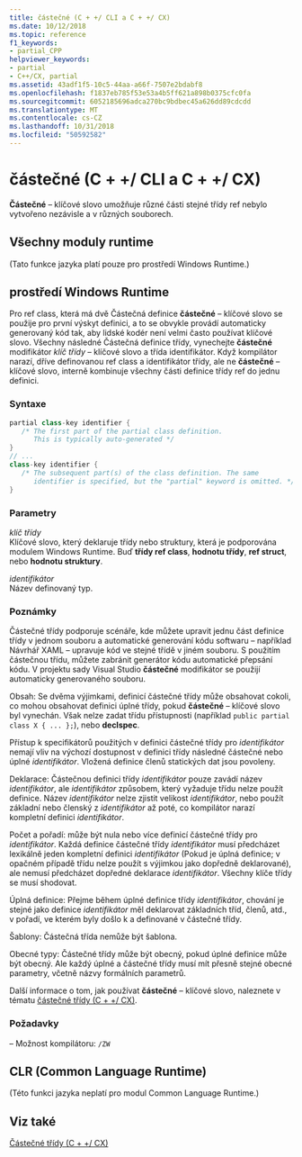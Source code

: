 ```yaml
---
title: částečné (C + +/ CLI a C + +/ CX)
ms.date: 10/12/2018
ms.topic: reference
f1_keywords:
- partial_CPP
helpviewer_keywords:
- partial
- C++/CX, partial
ms.assetid: 43adf1f5-10c5-44aa-a66f-7507e2bdabf8
ms.openlocfilehash: f1837eb785f53e53a4b5ff621a898b0375cfc0fa
ms.sourcegitcommit: 6052185696adca270bc9bdbec45a626dd89cdcdd
ms.translationtype: MT
ms.contentlocale: cs-CZ
ms.lasthandoff: 10/31/2018
ms.locfileid: "50592582"
---
```

# <a name="partial--ccli-and-ccx"></a>částečné (C + +/ CLI a C + +/ CX)

**Částečné** – klíčové slovo umožňuje různé části stejné třídy ref nebylo vytvořeno nezávisle a v různých souborech.

## <a name="all-runtimes"></a>Všechny moduly runtime

(Tato funkce jazyka platí pouze pro prostředí Windows Runtime.)

## <a name="windows-runtime"></a>prostředí Windows Runtime

Pro ref class, která má dvě Částečná definice **částečné** – klíčové slovo se použije pro první výskyt definici, a to se obvykle provádí automaticky generovaný kód tak, aby lidské kodér není velmi často používat klíčové slovo. Všechny následné Částečná definice třídy, vynechejte **částečné** modifikátor *klíč třídy* – klíčové slovo a třída identifikátor. Když kompilátor narazí, dříve definovanou ref class a identifikátor třídy, ale ne **částečné** – klíčové slovo, interně kombinuje všechny části definice třídy ref do jednu definici.

### <a name="syntax"></a>Syntaxe

```cpp
partial class-key identifier {
   /* The first part of the partial class definition.
      This is typically auto-generated */
}
// ...
class-key identifier {
   /* The subsequent part(s) of the class definition. The same
      identifier is specified, but the "partial" keyword is omitted. */
}
```

### <a name="parameters"></a>Parametry

*klíč třídy*<br/>
Klíčové slovo, který deklaruje třídy nebo struktury, která je podporována modulem Windows Runtime. Buď **třídy ref class**, **hodnotu třídy**, **ref struct**, nebo **hodnotu struktury**.

*identifikátor*<br/>
Název definovaný typ.

### <a name="remarks"></a>Poznámky

Částečné třídy podporuje scénáře, kde můžete upravit jednu část definice třídy v jednom souboru a automatické generování kódu softwaru – například Návrhář XAML – upravuje kód ve stejné třídě v jiném souboru. S použitím částečnou třídu, můžete zabránit generátor kódu automatické přepsání kódu. V projektu sady Visual Studio **částečné** modifikátor se použijí automaticky generovaného souboru.

Obsah: Se dvěma výjimkami, definicí částečné třídy může obsahovat cokoli, co mohou obsahovat definici úplné třídy, pokud **částečné** – klíčové slovo byl vynechán. Však nelze zadat třídu přístupnosti (například `public partial class X { ... };`), nebo **declspec**.

Přístup k specifikátorů použitých v definici částečné třídy pro *identifikátor* nemají vliv na výchozí dostupnost v definici třídy následné částečné nebo úplné *identifikátor*. Vložená definice členů statických dat jsou povoleny.

Deklarace: Částečnou definici třídy *identifikátor* pouze zavádí název *identifikátor*, ale *identifikátor* způsobem, který vyžaduje třídu nelze použít definice. Název *identifikátor* nelze zjistit velikost *identifikátor*, nebo použít základní nebo členský z *identifikátor* až poté, co kompilátor narazí kompletní definici *identifikátor*.

Počet a pořadí: může být nula nebo více definicí částečné třídy pro *identifikátor*. Každá definice částečné třídy *identifikátor* musí předcházet lexikálně jeden kompletní definici *identifikátor* (Pokud je úplná definice; v opačném případě třídu nelze použít s výjimkou jako dopředně deklarované), ale nemusí předcházet dopředné deklarace *identifikátor*. Všechny klíče třídy se musí shodovat.

Úplná definice: Přejme během úplné definice třídy *identifikátor*, chování je stejné jako definice *identifikátor* měl deklarovat základních tříd, členů, atd., v pořadí, ve kterém byly došlo k a definované v částečné třídy.

Šablony: Částečná třída nemůže být šablona.

Obecné typy: Částečné třídy může být obecný, pokud úplné definice může být obecný. Ale každý úplné a částečné třídy musí mít přesně stejné obecné parametry, včetně názvy formálních parametrů.

Další informace o tom, jak používat **částečné** – klíčové slovo, naleznete v tématu [částečné třídy (C + +/ CX)](http://go.microsoft.com/fwlink/p/?LinkId=249023).

### <a name="requirements"></a>Požadavky

– Možnost kompilátoru: `/ZW`

## <a name="common-language-runtime"></a>CLR (Common Language Runtime)

(Této funkci jazyka neplatí pro modul Common Language Runtime.)

## <a name="see-also"></a>Viz také

[Částečné třídy (C + +/ CX)](http://go.microsoft.com/fwlink/p/?LinkId=249023)